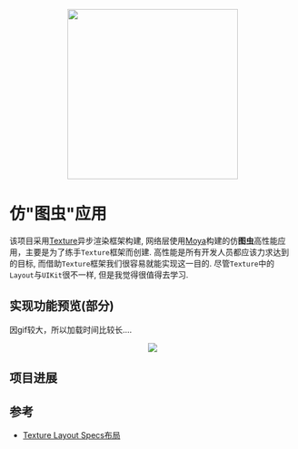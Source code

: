 <p align="center">
  <img height="300" src="https://ws4.sinaimg.cn/large/006tNc79ly1g32x2lab55j30p00p0acb.jpg" />
</p>

# 仿"图虫"应用

  该项目采用[Texture](https://github.com/TextureGroup/Texture)异步渲染框架构建, 网络层使用[Moya](https://github.com/Moya/Moya)构建的仿**图虫**高性能应用，主要是为了练手`Texture`框架而创建. 高性能是所有开发人员都应该力求达到的目标, 而借助`Texture`框架我们很容易就能实现这一目的. 尽管`Texture`中的`Layout`与`UIKit`很不一样, 但是我觉得很值得去学习.
  
## 实现功能预览(部分)

因gif较大，所以加载时间比较长....

<p align="center">
  <img src="Resource/gifhome_448x960_56s.gif" />
</p>

## 项目进展

## 参考

* [Texture Layout Specs布局](http://texturegroup.org/docs/resources.html)

